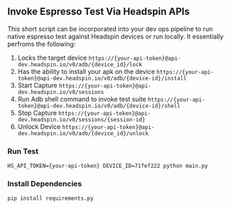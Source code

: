 ## Invoke Espresso Test Via Headspin APIs

This short script can be incorporated into your dev ops pipeline to run native espresso test against Headspin devices or run locally. It essentially perfroms the following:

1. Locks the target device `https://{your-api-token}@api-dev.headspin.io/v0/adb/{device_id}/lock`
2. Has the ability to install your apk on the device `https://{your-api-token}@api-dev.headspin.io/v0/adb/{device-id}/install`
3. Start Capture `https://{your-api-token}@api-dev.headspin.io/v0/sessions`
4. Run Adb shell command to invoke test suite `https://{your-api-token}@api-dev.headspin.io/v0/adb/{device-id}/shell`
5. Stop Capture `https://{your-api-token}@api-dev.headspin.io/v0/sessions/{session-id}`
6. Unlock Device `https://{your-api-token}@api-dev.headspin.io/v0/adb/{device_id}/unlock`

### Run Test

```
HS_API_TOKEN={your-api-token} DEVICE_ID=71fef222 python main.py
```

### Install Dependencies

```
pip install requirements.py
```

